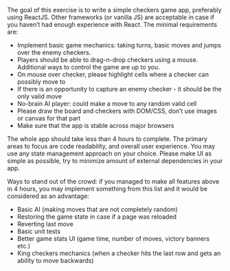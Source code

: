 The goal of this exercise is to write a simple checkers game app, preferably using ReactJS.  Other frameworks (or vanilla JS) are acceptable in case if you haven’t had enough experience with React.  The minimal requirements are:

- Implement basic game mechanics: taking turns, basic moves and jumps over the enemy checkers.
- Players should be able to drag-n-drop checkers using a mouse. Additional ways to control the game are up to you.
- On mouse over checker, please highlight cells where a checker can possibly move to
- If there is an opportunity to capture an enemy checker - it should be the only valid move
- No-brain AI player: could make a move to any random valid cell
- Please draw the board and checkers with DOM/CSS, don’t use images or canvas for that part
- Make sure that the app is stable across major browsers

The whole app should take less than 4 hours to complete. The primary areas to focus are code readability, and overall user experience. You may use any state management approach on your choice. Please make UI as simple as possible, try to minimize amount of external dependencies in your app.

Ways to stand out of the crowd: if you managed to make all features above in 4 hours, you may implement something from this list and it would be considered as an advantage:

- Basic AI (making moves that are not completely random)
- Restoring the game state in case if a page was reloaded
- Reverting last move
- Basic unit tests
- Better game stats UI (game time, number of moves, victory banners etc.)
- King checkers mechanics (when a checker hits the last row and gets an ability to move backwards)